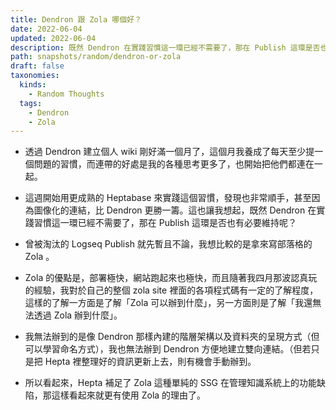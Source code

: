 ```yaml
---
title: Dendron 跟 Zola 哪個好？
date: 2022-06-04
updated: 2022-06-04
description: 既然 Dendron 在實踐習慣這一環已經不需要了，那在 Publish 這環是否也有必要維持呢？ 
path: snapshots/random/dendron-or-zola
draft: false
taxonomies:
  kinds: 
    - Random Thoughts
  tags: 
    - Dendron
    - Zola
---
```


* 透過 Dendron 建立個人 wiki 剛好滿一個月了，這個月我養成了每天至少提一個問題的習慣，而連帶的好處是我的各種思考更多了，也開始把他們都連在一起。

* 這週開始用更成熟的 Heptabase 來實踐這個習慣，發現也非常順手，甚至因為圖像化的連結，比 Dendron 更勝一籌。這也讓我想起，既然 Dendron 在實踐習慣這一環已經不需要了，那在 Publish 這環是否也有必要維持呢？

* 曾被淘汰的 Logseq Publish 就先暫且不論，我想比較的是拿來寫部落格的 Zola 。

* Zola 的優點是，部署極快，網站跑起來也極快，而且隨著我四月那波認真玩的經驗，我對於自己的整個 zola site 裡面的各項程式碼有一定的了解程度，這樣的了解一方面是了解「Zola 可以辦到什麼」，另一方面則是了解「我還無法透過 Zola 辦到什麼」。

* 我無法辦到的是像 Dendron 那樣內建的階層架構以及資料夾的呈現方式（但可以學習命名方式），我也無法辦到 Dendron 方便地建立雙向連結。（但若只是把 Hepta 裡整理好的資訊更新上去，則有機會手動辦到。

* 所以看起來，Hepta 補足了 Zola 這種單純的 SSG 在管理知識系統上的功能缺陷，那這樣看起來就更有使用 Zola 的理由了。